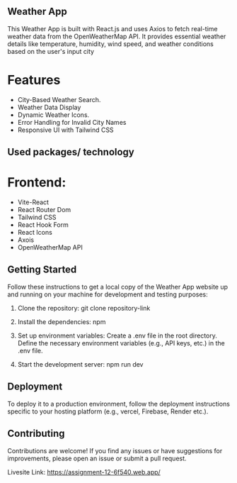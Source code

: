 
## Weather App
This Weather App is built with React.js and uses Axios to fetch real-time weather data from the OpenWeatherMap API. It provides essential weather details like temperature, humidity, wind speed, and weather conditions based on the user's input city




# Features

- City-Based Weather Search.
- Weather Data Display
- Dynamic Weather Icons.
- Error Handling for Invalid City Names
- Responsive UI with Tailwind CSS

## Used packages/ technology

# Frontend:
- Vite-React
- React Router Dom
- Tailwind CSS
- React Hook Form
- React Icons
- Axois
- OpenWeatherMap API


## Getting Started

Follow these instructions to get a local copy of the Weather App website up and running on your machine for development and testing purposes:

1. Clone the repository: git clone repository-link

2. Install the dependencies: npm

3. Set up environment variables: Create a .env file in the root directory. Define the necessary environment variables (e.g., API keys, etc.) in the .env file.

4. Start the development server: npm run dev

## Deployment
To deploy it to a production environment, follow the deployment instructions specific to your hosting platform (e.g., vercel, Firebase, Render etc.).


## Contributing
Contributions are welcome! If you find any issues or have suggestions for improvements, please open an issue or submit a pull request.

Livesite Link:
https://assignment-12-6f540.web.app/
